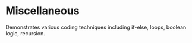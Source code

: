 # Miscellaneous
 Demonstrates various coding techniques including if-else, loops, boolean logic, recursion.
